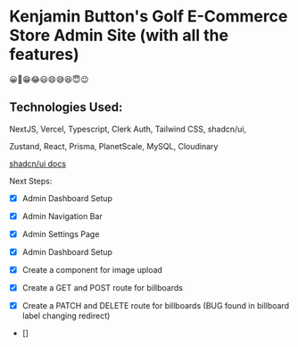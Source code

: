 # Kenjamin Button's Golf E-Commerce Store Admin Site (with all the features) 
😀😬😁😂😃😄😅😆😇😉

## Technologies Used:

NextJS, Vercel, Typescript, Clerk Auth, Tailwind CSS, shadcn/ui, 

Zustand, React, Prisma, PlanetScale, MySQL, Cloudinary

[shadcn/ui docs](https://ui.shadcn.com/)



Next Steps: 

- [x] Admin Dashboard Setup
- [x] Admin Navigation Bar
- [x] Admin Settings Page
- [x] Admin Dashboard Setup

- [x] Create a component for image upload

- [x] Create a GET and POST route for billboards

- [x] Create a PATCH and DELETE route for billboards (BUG found in billboard label changing redirect)

- [] 

